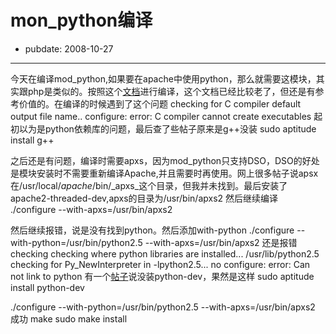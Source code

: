 # mon_python编译

- pubdate: 2008-10-27

--------------------------


今天在编译mod_python,如果要在apache中使用python，那么就需要这模块，其实跟php是类似的。按照这个[文档](http://man.chinaunix.net/develop/python/mod_python/mod_python.html#head-8dc10c299d655d8391b0fb70699bf3eca52143c6)进行编译，这个文档已经比较老了，但还是有参考价值的。在编译的时候遇到了这个问题
checking for C compiler default output file name.. configure: error: C compiler cannot create executables
起初以为是python依赖库的问题，最后查了些帖子原来是g++没装
sudo aptitude install g++

之后还是有问题，编译时需要apxs，因为mod_python只支持DSO，DSO的好处是模块安装时不需要重新编译Apache,并且需要时再使用。网上很多帖子说apsx在/usr/local/_apache_/bin/_apxs_这个目录，但我并未找到。最后安装了apache2-threaded-dev,apxs的目录为/usr/bin/apxs2
然后继续编译
./configure --with-apxs=/usr/bin/apxs2

然后继续报错，说是没有找到python。然后添加with-python
./configure --with-python=/usr/bin/python2.5 --with-apxs=/usr/bin/apxs2
还是报错
checking checking where python libraries are installed... /usr/lib/python2.5
checking for Py_NewInterpreter in -lpython2.5... no
configure: error: Can not link to python
有一个[帖子](http://ubuntuforums.org/showthread.php?t=556955)说没装python-dev，果然是这样
sudo aptitude install python-dev

./configure --with-python=/usr/bin/python2.5 --with-apxs=/usr/bin/apxs2
成功
make
sudo make install

